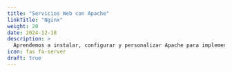 ```yaml
---
title: "Servicios Web con Apache"
linkTitle: "Nginx"
weight: 20
date: 2024-12-18
description: >
  Aprendemos a instalar, configurar y personalizar Apache para implementar servicios web efectivos.
icon: fas fa-server
draft: true
---
```


